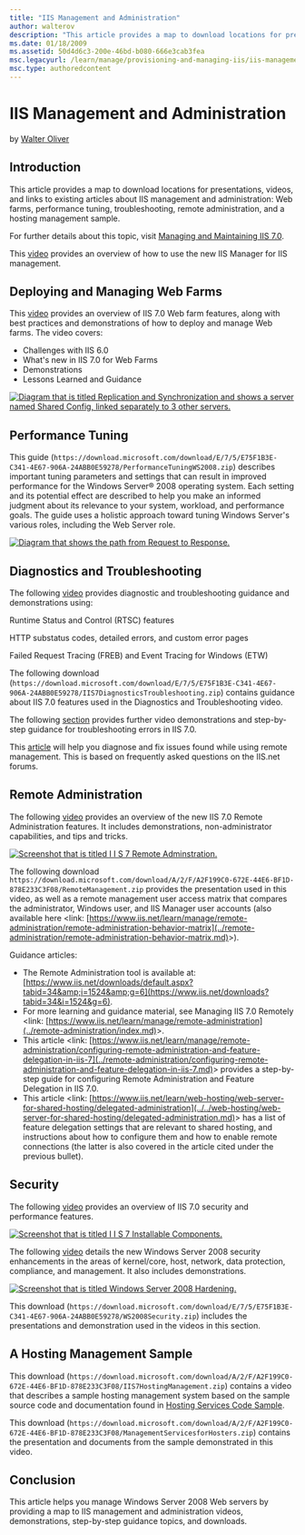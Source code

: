 ```yaml
---
title: "IIS Management and Administration"
author: walterov
description: "This article provides a map to download locations for presentations, videos, and links to existing articles about IIS management and administration: Web farm..."
ms.date: 01/18/2009
ms.assetid: 50d4d6c3-200e-46bd-b080-666e3cab3fea
msc.legacyurl: /learn/manage/provisioning-and-managing-iis/iis-management-and-administration
msc.type: authoredcontent
---
```

# IIS Management and Administration

by [Walter Oliver](https://github.com/walterov)

## Introduction

This article provides a map to download locations for presentations, videos, and links to existing articles about IIS management and administration: Web farms, performance tuning, troubleshooting, remote administration, and a hosting management sample.

For further details about this topic, visit [Managing and Maintaining IIS 7.0](../index.md).

This [video](https://mediadl.microsoft.com/mediadl/IISNET/Media/HDA20-IIS/RemoteManager.wmv) provides an overview of how to use the new IIS Manager for IIS management.

## Deploying and Managing Web Farms

This [video](https://mediadl.microsoft.com/mediadl/IISNET/Media/HDA20-IIS/Managing%20and%20Deploying%20Web%20Farms.wmv) provides an overview of IIS 7.0 Web farm features, along with best practices and demonstrations of how to deploy and manage Web farms. The video covers:

- Challenges with IIS 6.0
- What's new in IIS 7.0 for Web Farms
- Demonstrations
- Lessons Learned and Guidance

[![Diagram that is titled Replication and Synchronization and shows a server named Shared Config, linked separately to 3 other servers.](iis-management-and-administration/_static/image2.jpg)](iis-management-and-administration/_static/image1.jpg)

## Performance Tuning

This guide (`https://download.microsoft.com/download/E/7/5/E75F1B3E-C341-4E67-906A-24ABB0E59278/PerformanceTuningWS2008.zip`) describes important tuning parameters and settings that can result in improved performance for the Windows Server® 2008 operating system. Each setting and its potential effect are described to help you make an informed judgment about its relevance to your system, workload, and performance goals. The guide uses a holistic approach toward tuning Windows Server's various roles, including the Web Server role.

[![Diagram that shows the path from Request to Response.](iis-management-and-administration/_static/image4.jpg)](iis-management-and-administration/_static/image3.jpg)

## Diagnostics and Troubleshooting

The following [video](https://mediadl.microsoft.com/mediadl/IISNET/Media/HDA20-IIS/Internet%20Information%20Services%207.0%20Diagnostics%20and%20Troubleshooting.wmv) provides diagnostic and troubleshooting guidance and demonstrations using:

Runtime Status and Control (RTSC) features

HTTP substatus codes, detailed errors, and custom error pages

Failed Request Tracing (FREB) and Event Tracing for Windows (ETW)

The following download (`https://download.microsoft.com/download/E/7/5/E75F1B3E-C341-4E67-906A-24ABB0E59278/IIS7DiagnosticsTroubleshooting.zip`) contains guidance about IIS 7.0 features used in the Diagnostics and Troubleshooting video.

The following [section](../../troubleshoot/index.md) provides further video demonstrations and step-by-step guidance for troubleshooting errors in IIS 7.0.

This [article](../../troubleshoot/remote-administration-issues/diagnosing-failures-with-remote-administration.md) will help you diagnose and fix issues found while using remote management. This is based on frequently asked questions on the IIS.net forums.

## Remote Administration

The following [video](https://mediadl.microsoft.com/mediadl/IISNET/Media/HDA20-IIS/Securely%20Delegating%20remote%20Web%20Site%20Administration.wmv) provides an overview of the new IIS 7.0 Remote Administration features. It includes demonstrations, non-administrator capabilities, and tips and tricks.

[![Screenshot that is titled I I S 7 Remote Adminstration.](iis-management-and-administration/_static/image6.jpg)](iis-management-and-administration/_static/image5.jpg)

The following download `https://download.microsoft.com/download/A/2/F/A2F199C0-672E-44E6-BF1D-878E233C3F08/RemoteManagement.zip` provides the presentation used in this video, as well as a remote management user access matrix that compares the administrator, Windows user, and IIS Manager user accounts (also available here &lt;link: [https://www.iis.net/learn/manage/remote-administration/remote-administration-behavior-matrix](../remote-administration/remote-administration-behavior-matrix.md)&gt;).

Guidance articles:

- The Remote Administration tool is available at: [https://www.iis.net/downloads/default.aspx?tabid=34&amp;i=1524&amp;g=6](https://www.iis.net/downloads?tabid=34&i=1524&g=6).
- For more learning and guidance material, see Managing IIS 7.0 Remotely &lt;link: [https://www.iis.net/learn/manage/remote-administration](../remote-administration/index.md)&gt;.
- This article &lt;link: [https://www.iis.net/learn/manage/remote-administration/configuring-remote-administration-and-feature-delegation-in-iis-7](../remote-administration/configuring-remote-administration-and-feature-delegation-in-iis-7.md)&gt; provides a step-by-step guide for configuring Remote Administration and Feature Delegation in IIS 7.0.
- This article &lt;link: [https://www.iis.net/learn/web-hosting/web-server-for-shared-hosting/delegated-administration](../../web-hosting/web-server-for-shared-hosting/delegated-administration.md)&gt; has a list of feature delegation settings that are relevant to shared hosting, and instructions about how to configure them and how to enable remote connections (the latter is also covered in the article cited under the previous bullet).

## Security

The following [video](https://mediadl.microsoft.com/mediadl/IISNET/Media/SecuringandTuningIIS7.wmv) provides an overview of IIS 7.0 security and performance features.  
  
 [![Screenshot that is titled I I S 7 Installable Components.](iis-management-and-administration/_static/image8.jpg)](iis-management-and-administration/_static/image7.jpg)

The following [video](https://mediadl.microsoft.com/mediadl/IISNET/Media/WindowsServer2008Security.wmv) details the new Windows Server 2008 security enhancements in the areas of kernel/core, host, network, data protection, compliance, and management. It also includes demonstrations.

[![Screenshot that is titled Windows Server 2008 Hardening.](iis-management-and-administration/_static/image10.jpg)](iis-management-and-administration/_static/image9.jpg)

This download (`https://download.microsoft.com/download/E/7/5/E75F1B3E-C341-4E67-906A-24ABB0E59278/WS2008Security.zip`) includes the presentations and demonstration used in the videos in this section.

## A Hosting Management Sample

This download (`https://download.microsoft.com/download/A/2/F/A2F199C0-672E-44E6-BF1D-878E233C3F08/IIS7HostingManagement.zip`) contains a video that describes a sample hosting management system based on the sample source code and documentation found in [Hosting Services Code Sample](index.md).

This download (`https://download.microsoft.com/download/A/2/F/A2F199C0-672E-44E6-BF1D-878E233C3F08/ManagementServicesforHosters.zip`) contains the presentation and documents from the sample demonstrated in this video.

## Conclusion

This article helps you manage Windows Server 2008 Web servers by providing a map to IIS management and administration videos, demonstrations, step-by-step guidance topics, and downloads.
